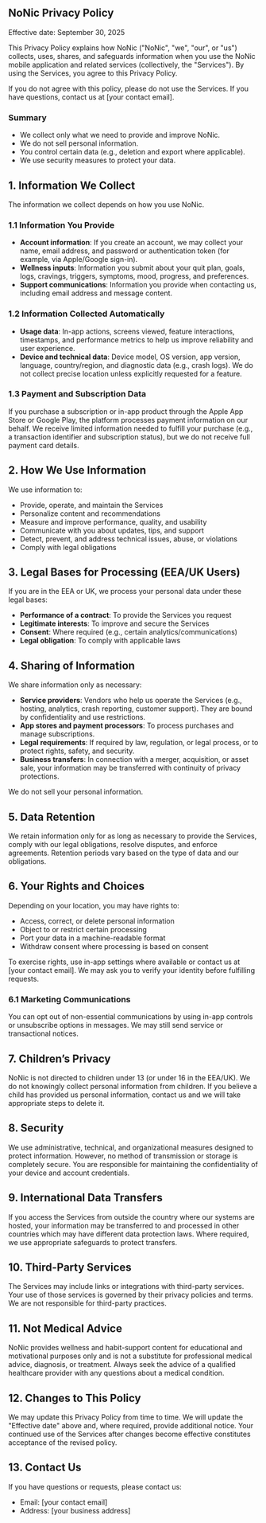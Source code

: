 ## NoNic Privacy Policy

Effective date: September 30, 2025

This Privacy Policy explains how NoNic ("NoNic", "we", "our", or "us") collects, uses, shares, and safeguards information when you use the NoNic mobile application and related services (collectively, the "Services"). By using the Services, you agree to this Privacy Policy.

If you do not agree with this policy, please do not use the Services. If you have questions, contact us at [your contact email].

### Summary
- We collect only what we need to provide and improve NoNic.
- We do not sell personal information.
- You control certain data (e.g., deletion and export where applicable).
- We use security measures to protect your data.

## 1. Information We Collect

The information we collect depends on how you use NoNic.

### 1.1 Information You Provide
- **Account information**: If you create an account, we may collect your name, email address, and password or authentication token (for example, via Apple/Google sign-in).
- **Wellness inputs**: Information you submit about your quit plan, goals, logs, cravings, triggers, symptoms, mood, progress, and preferences.
- **Support communications**: Information you provide when contacting us, including email address and message content.

### 1.2 Information Collected Automatically
- **Usage data**: In-app actions, screens viewed, feature interactions, timestamps, and performance metrics to help us improve reliability and user experience.
- **Device and technical data**: Device model, OS version, app version, language, country/region, and diagnostic data (e.g., crash logs). We do not collect precise location unless explicitly requested for a feature.

### 1.3 Payment and Subscription Data
If you purchase a subscription or in-app product through the Apple App Store or Google Play, the platform processes payment information on our behalf. We receive limited information needed to fulfill your purchase (e.g., a transaction identifier and subscription status), but we do not receive full payment card details.

## 2. How We Use Information
We use information to:
- Provide, operate, and maintain the Services
- Personalize content and recommendations
- Measure and improve performance, quality, and usability
- Communicate with you about updates, tips, and support
- Detect, prevent, and address technical issues, abuse, or violations
- Comply with legal obligations

## 3. Legal Bases for Processing (EEA/UK Users)
If you are in the EEA or UK, we process your personal data under these legal bases:
- **Performance of a contract**: To provide the Services you request
- **Legitimate interests**: To improve and secure the Services
- **Consent**: Where required (e.g., certain analytics/communications)
- **Legal obligation**: To comply with applicable laws

## 4. Sharing of Information
We share information only as necessary:
- **Service providers**: Vendors who help us operate the Services (e.g., hosting, analytics, crash reporting, customer support). They are bound by confidentiality and use restrictions.
- **App stores and payment processors**: To process purchases and manage subscriptions.
- **Legal requirements**: If required by law, regulation, or legal process, or to protect rights, safety, and security.
- **Business transfers**: In connection with a merger, acquisition, or asset sale, your information may be transferred with continuity of privacy protections.

We do not sell your personal information.

## 5. Data Retention
We retain information only for as long as necessary to provide the Services, comply with our legal obligations, resolve disputes, and enforce agreements. Retention periods vary based on the type of data and our obligations.

## 6. Your Rights and Choices
Depending on your location, you may have rights to:
- Access, correct, or delete personal information
- Object to or restrict certain processing
- Port your data in a machine-readable format
- Withdraw consent where processing is based on consent

To exercise rights, use in-app settings where available or contact us at [your contact email]. We may ask you to verify your identity before fulfilling requests.

### 6.1 Marketing Communications
You can opt out of non-essential communications by using in-app controls or unsubscribe options in messages. We may still send service or transactional notices.

## 7. Children’s Privacy
NoNic is not directed to children under 13 (or under 16 in the EEA/UK). We do not knowingly collect personal information from children. If you believe a child has provided us personal information, contact us and we will take appropriate steps to delete it.

## 8. Security
We use administrative, technical, and organizational measures designed to protect information. However, no method of transmission or storage is completely secure. You are responsible for maintaining the confidentiality of your device and account credentials.

## 9. International Data Transfers
If you access the Services from outside the country where our systems are hosted, your information may be transferred to and processed in other countries which may have different data protection laws. Where required, we use appropriate safeguards to protect transfers.

## 10. Third-Party Services
The Services may include links or integrations with third-party services. Your use of those services is governed by their privacy policies and terms. We are not responsible for third-party practices.

## 11. Not Medical Advice
NoNic provides wellness and habit-support content for educational and motivational purposes only and is not a substitute for professional medical advice, diagnosis, or treatment. Always seek the advice of a qualified healthcare provider with any questions about a medical condition.

## 12. Changes to This Policy
We may update this Privacy Policy from time to time. We will update the "Effective date" above and, where required, provide additional notice. Your continued use of the Services after changes become effective constitutes acceptance of the revised policy.

## 13. Contact Us
If you have questions or requests, please contact us:
- Email: [your contact email]
- Address: [your business address]


